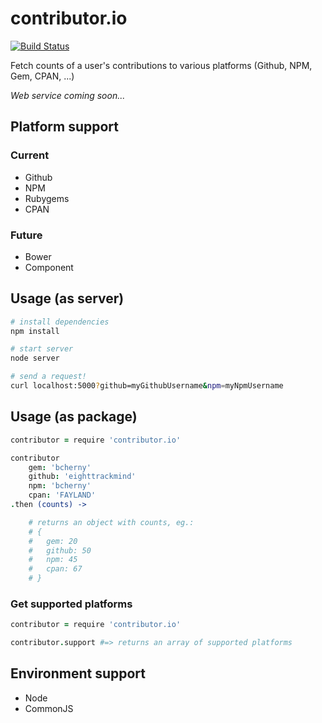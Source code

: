 contributor.io
==============

[![Build Status](https://travis-ci.org/eighttrackmind/contributor.io.png)](https://travis-ci.org/eighttrackmind/contributor.io.png)

Fetch counts of a user's contributions to various platforms (Github, NPM, Gem, CPAN, ...)

*Web service coming soon...*

## Platform support

### Current

- Github
- NPM
- Rubygems
- CPAN

### Future

- Bower
- Component

## Usage (as server)

```bash
# install dependencies
npm install

# start server
node server

# send a request!
curl localhost:5000?github=myGithubUsername&npm=myNpmUsername
```

## Usage (as package)

```coffee
contributor = require 'contributor.io'

contributor
	gem: 'bcherny'
	github: 'eighttrackmind'
	npm: 'bcherny'
	cpan: 'FAYLAND'
.then (counts) ->

	# returns an object with counts, eg.:
	# {
	#	gem: 20
	#	github: 50
	#	npm: 45
	#	cpan: 67
	# }
```

### Get supported platforms

```coffee
contributor = require 'contributor.io'

contributor.support #=> returns an array of supported platforms
```

## Environment support

- Node
- CommonJS